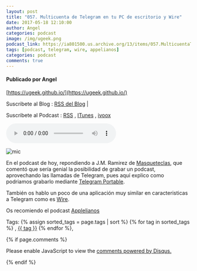```yaml
---
layout: post
title: "057. Multicuenta de Telegram en tu PC de escritorio y Wire"
date: 2017-05-18 12:10:00
author: Angel
categories: podcast
image: /img/ugeek.png
podcast_link: https://ia801500.us.archive.org/13/items/057.MulticuentaTelegramWire/057.%20Multicuenta%20telegram,%20wire.mp3
tags: [podcast, telegram, wire, appelianos]
categories: podcast
comments: true
---
```

#### Publicado por Angel

[https://ugeek.github.io/](https://ugeek.github.io/)

Suscribete al Blog :  [RSS del Blog](http://feeds.feedburner.com/uGeekBlog) |

Suscribete al Podcast :  [RSS](http://feeds.feedburner.com/ugeek) , [ITunes](https://itunes.apple.com/us/podcast/ugeek/id1201421866?mt=2) , [ivoox](https://www.ivoox.com/podcast-ugeek_sq_f1383493_1.html)

<audio controls>
  <source src="https://ia801500.us.archive.org/13/items/057.MulticuentaTelegramWire/057.%20Multicuenta%20telegram,%20wire.mp3" type="audio/mpeg">
Your browser does not support the audio element.
</audio>
<!-- ---------------------------------------------------Pon aquí el audio-------------------------------------------------------- -->

![mic](https://ugeek.github.io/img/post/wire.png)

En el podcast de hoy, repondiendo a J.M. Ramirez de [Masqueteclas](https://www.jmramirez.pro/masqueteclas/), que comentó que sería genial la posibilidad de grabar un podcast, aprovechando las llamadas de Telegram, pues aquí explico como podriamos grabarlo mediante [Telegram Portable](https://telegram.org/dl/desktop/win_portable).

También os hablo un poco de una aplicación muy similar en caracteristicas a Telegram como es [Wire](https://app.wire.com/auth/).

Os recomiendo el podcast [Applelianos](http://www.applelianos.com/applelianos-radio/)  

<!-- -------------------------------------Aquí abajo los comentarios -------------------------------------------  -->
Tags: {% assign sorted_tags = page.tags | sort %} {% for tag in sorted_tags %} , <span class="tag"><a href="/tag#{{ tag }}">{{ tag }}</a></span> {% endfor %},


{% if page.comments %}
<div id="disqus_thread"></div>
<script>

/**
*  RECOMMENDED CONFIGURATION VARIABLES: EDIT AND UNCOMMENT THE SECTION BELOW TO INSERT DYNAMIC VALUES FROM YOUR PLATFORM OR CMS.
*  LEARN WHY DEFINING THESE VARIABLES IS IMPORTANT: https://disqus.com/admin/universalcode/#configuration-variables*/
/*
var disqus_config = function () {
this.page.url = PAGE_URL;  // Replace PAGE_URL with your page's canonical URL variable
this.page.identifier = PAGE_IDENTIFIER; // Replace PAGE_IDENTIFIER with your page's unique identifier variable
};
*/
(function() { // DON'T EDIT BELOW THIS LINE
var d = document, s = d.createElement('script');
s.src = 'https://https-angelbcn-github-io-ugeek.disqus.com/embed.js';
s.setAttribute('data-timestamp', +new Date());
(d.head || d.body).appendChild(s);
})();
</script>
<noscript>Please enable JavaScript to view the <a href="https://disqus.com/?ref_noscript">comments powered by Disqus.</a></noscript>

{% endif %}

<script id="dsq-count-scr" src="//https-angelbcn-github-io-ugeek.disqus.com/count.js" async></script>
